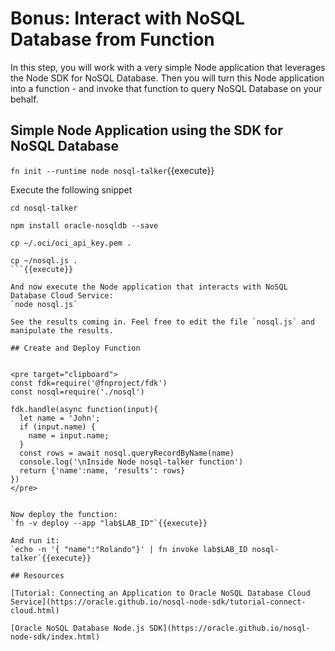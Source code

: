 # Bonus: Interact with NoSQL Database from Function
In this step, you will work with a very simple Node application that leverages the Node SDK for NoSQL Database. Then you will turn this Node application into a function - and invoke that function to query NoSQL Database on your behalf.

## Simple Node Application using the SDK for NoSQL Database

`fn init --runtime node nosql-talker`{{execute}}

Execute the following snippet
```
cd nosql-talker

npm install oracle-nosqldb --save

cp ~/.oci/oci_api_key.pem .

cp ~/nosql.js .
```{{execute}}

And now execute the Node application that interacts with NoSQL Database Cloud Service:
`node nosql.js`

See the results coming in. Feel free to edit the file `nosql.js` and manipulate the results.

## Create and Deploy Function


<pre target="clipboard">
const fdk=require('@fnproject/fdk')
const nosql=require('./nosql')

fdk.handle(async function(input){
  let name = 'John';
  if (input.name) {
    name = input.name;
  }
  const rows = await nosql.queryRecordByName(name)
  console.log('\nInside Node nosql-talker function')
  return {'name':name, 'results': rows}
})
</pre>


Now deploy the function:
`fn -v deploy --app "lab$LAB_ID"`{{execute}}

And run it:
`echo -n '{ "name":"Rolando"}' | fn invoke lab$LAB_ID nosql-talker`{{execute}}

## Resources

[Tutorial: Connecting an Application to Oracle NoSQL Database Cloud Service](https://oracle.github.io/nosql-node-sdk/tutorial-connect-cloud.html)

[Oracle NoSQL Database Node.js SDK](https://oracle.github.io/nosql-node-sdk/index.html)
